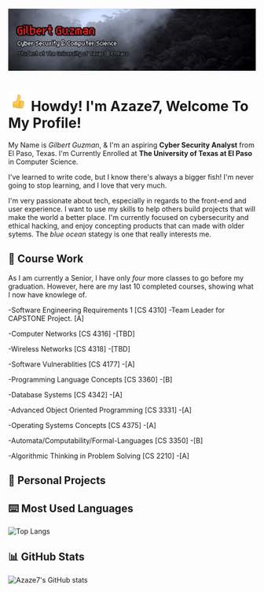 [![Header](Guzman_header.gif "Header")](https://azaze7.github.io)


<img src="https://raw.githubusercontent.com/Azaze7/Azaze7/main/Guzman_thumbsup.gif" height="40px"> Howdy! I'm Azaze7, Welcome To My Profile!
===============

My Name is *Gilbert Guzman*, & I'm an aspiring **Cyber Security Analyst** from El Paso, Texas. 
I'm Currently Enrolled at **The University of Texas at El Paso** in Computer Science.

I've learned to write code, but I know there's always a bigger fish! 
I'm never going to stop learning, and I love that very much. 

I'm very passionate about tech, especially in regards to the front-end and user experience. I want to use my skills to help others build projects that will make the world a better place.
I'm currently focused on cybersecurity and ethical hacking, and enjoy concepting products that can made with older sytems. The *blue ocean* stategy is one that really interests me.

## 💽 Course Work

As I am currently a Senior, I have only *four* more classes to go before my graduation. However, here are my last 10 completed courses, showing what I now have knowlege of.

-Software Engineering Requirements 1 [CS 4310] 
    -Team Leader for CAPSTONE Project. [A]
    
-Computer Networks [CS 4316]
    -[TBD]
    
-Wireless Networks [CS 4318]
    -[TBD]
    
-Software Vulnerablities [CS 4177] 
    -[A]
    
-Programming Language Concepts [CS 3360]
    -[B]
    
-Database Systems [CS 4342] 
    -[A]
    
-Advanced Object Oriented Programming [CS 3331] 
    -[A]
    
-Operating Systems Concepts [CS 4375]
    -[A]

-Automata/Computability/Formal-Languages [CS 3350] 
    -[B]
    
-Algorithmic Thinking in Problem Solving [CS 2210]
    -[A]

## 📼 Personal Projects

## ⌨️ Most Used Languages
![Top Langs](https://github-readme-stats.vercel.app/api/top-langs/?username=anuraghazra&langs_count=8)

## 📊 GitHub Stats
![Azaze7's GitHub stats](https://github-readme-stats.vercel.app/api?username=azaze7&show_icons=true&theme=swift)


